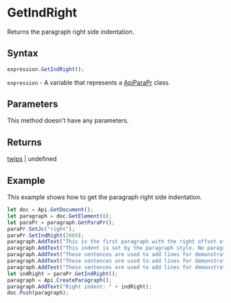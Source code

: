 # GetIndRight

Returns the paragraph right side indentation.

## Syntax

```javascript
expression.GetIndRight();
```

`expression` - A variable that represents a [ApiParaPr](../ApiParaPr.md) class.

## Parameters

This method doesn't have any parameters.

## Returns

[twips](../../Enumeration/twips.md) \| undefined

## Example

This example shows how to get the paragraph right side indentation.

```javascript editor-
let doc = Api.GetDocument();
let paragraph = doc.GetElement(0);
let paraPr = paragraph.GetParaPr();
paraPr.SetJc("right");
paraPr.SetIndRight(2880);
paragraph.AddText("This is the first paragraph with the right offset of 2 inches set to it. ");
paragraph.AddText("This indent is set by the paragraph style. No paragraph inline style is applied. ");
paragraph.AddText("These sentences are used to add lines for demonstrative purposes. ");
paragraph.AddText("These sentences are used to add lines for demonstrative purposes. ");
paragraph.AddText("These sentences are used to add lines for demonstrative purposes.");
let indRight = paraPr.GetIndRight();
paragraph = Api.CreateParagraph();
paragraph.AddText("Right indent: " + indRight);
doc.Push(paragraph);
```
